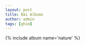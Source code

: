 ```yaml
---
layout: post
title: Bài Albums
author: admin
tags: [ghim]
---
```

{% include album name='nature' %}
